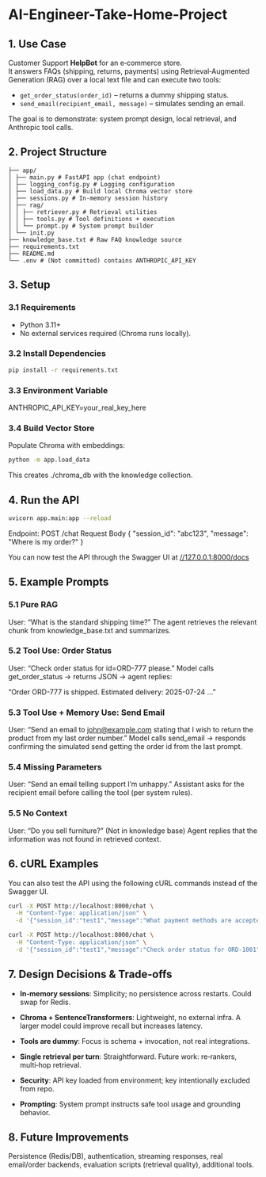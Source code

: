 # AI-Engineer-Take-Home-Project

## 1. Use Case
Customer Support **HelpBot** for an e‑commerce store.  
It answers FAQs (shipping, returns, payments) using Retrieval‑Augmented Generation (RAG) over a local text file and can execute two tools:

- `get_order_status(order_id)` – returns a dummy shipping status.  
- `send_email(recipient_email, message)` – simulates sending an email.

The goal is to demonstrate: system prompt design, local retrieval, and Anthropic tool calls.

## 2. Project Structure
```text
├── app/
│ ├── main.py # FastAPI app (chat endpoint)
│ ├── logging_config.py # Logging configuration
│ ├── load_data.py # Build local Chroma vector store
│ ├── sessions.py # In‑memory session history
│ ├── rag/
│ │ ├── retriever.py # Retrieval utilities
│ │ ├── tools.py # Tool definitions + execution
│ │ └── prompt.py # System prompt builder
│ └── init.py
├── knowledge_base.txt # Raw FAQ knowledge source
├── requirements.txt
├── README.md
└── .env # (Not committed) contains ANTHROPIC_API_KEY
```

## 3. Setup

### 3.1 Requirements
- Python 3.11+
- No external services required (Chroma runs locally).

### 3.2 Install Dependencies
```bash
pip install -r requirements.txt
```

### 3.3 Environment Variable
ANTHROPIC_API_KEY=your_real_key_here

### 3.4 Build Vector Store
Populate Chroma with embeddings:
```bash
python -m app.load_data
```
This creates ./chroma_db with the knowledge collection.

## 4. Run the API
```bash
uvicorn app.main:app --reload
```
Endpoint: POST /chat
Request Body
{
  "session_id": "abc123",
  "message": "Where is my order?"
}

You can now test the API through the Swagger UI at [//127.0.0.1:8000/docs](http://127.0.0.1:8000/docs)

## 5. Example Prompts

### 5.1 Pure RAG
User: “What is the standard shipping time?”
The agent retrieves the relevant chunk from knowledge_base.txt and summarizes.

### 5.2 Tool Use: Order Status
User: “Check order status for id=ORD-777 please.”
Model calls get_order_status → returns JSON → agent replies:

“Order ORD-777 is shipped. Estimated delivery: 2025-07-24 …”

### 5.3 Tool Use + Memory Use: Send Email

User: “Send an email to john@example.com stating that I wish to return the product from my last order number.” 
Model calls send_email → responds confirming the simulated send getting the order id from the last prompt.

### 5.4 Missing Parameters
User: “Send an email telling support I’m unhappy.”
Assistant asks for the recipient email before calling the tool (per system rules).

### 5.5 No Context
User: “Do you sell furniture?” (Not in knowledge base)
Agent replies that the information was not found in retrieved context.

## 6. cURL Examples
You can also test the API using the following cURL commands instead of the Swagger UI.

```bash
curl -X POST http://localhost:8000/chat \
  -H "Content-Type: application/json" \
  -d '{"session_id":"test1","message":"What payment methods are accepted?"}'
```

```bash
curl -X POST http://localhost:8000/chat \
  -H "Content-Type: application/json" \
  -d '{"session_id":"test1","message":"Check order status for ORD-1001"}'
```

## 7. Design Decisions & Trade‑offs

* **In‑memory sessions**: Simplicity; no persistence across restarts. Could swap for Redis.

* **Chroma + SentenceTransformers**: Lightweight, no external infra. A larger model could improve recall but increases latency.

* **Tools are dummy**: Focus is schema + invocation, not real integrations.

* **Single retrieval per turn**: Straightforward. Future work: re‑rankers, multi‑hop retrieval.

* **Security**: API key loaded from environment; key intentionally excluded from repo.

* **Prompting**: System prompt instructs safe tool usage and grounding behavior.

## 8. Future Improvements
Persistence (Redis/DB), authentication, streaming responses, real email/order backends, evaluation scripts (retrieval quality), additional tools.
